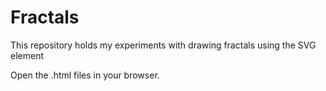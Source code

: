 # Fractals

This repository holds my experiments with drawing fractals using the SVG element

Open the .html files in your browser.
